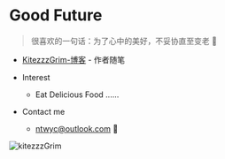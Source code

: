 # Good Future

> 很喜欢的一句话：为了心中的美好，不妥协直至变老 👋

- [KitezzzGrim-博客](https://kitezzzgrim.ffffffff0x.com) - 作者随笔

- Interest
    - Eat Delicious Food
    ......
- Contact me
    - ntwyc@outlook.com 👼

![kitezzzGrim](https://github-readme-stats.vercel.app/api?username=kitezzzGrim&theme=react&show_icons=true)
